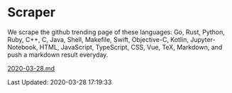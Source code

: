 # Scraper

We scrape the github trending page of these languages: Go, Rust, Python, Ruby, C++, C, Java, Shell, Makefile, Swift, Objective-C, Kotlin, Jupyter-Notebook, HTML, JavaScript, TypeScript, CSS, Vue, TeX, Markdown, and push a markdown result everyday.

[2020-03-28.md](https://github.com/yangwenmai/Scraper/blob/master/2020-03-28.md)

Last Updated: 2020-03-28 17:19:33